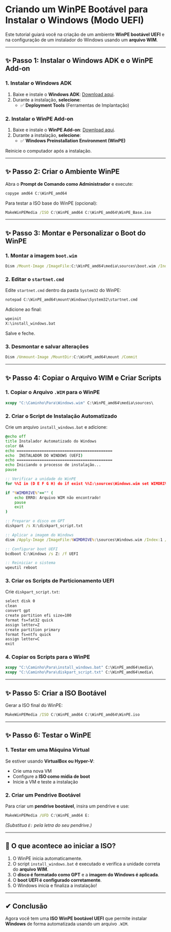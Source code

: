 # Criando um WinPE Bootável para Instalar o Windows (Modo UEFI)

Este tutorial guiará você na criação de um ambiente **WinPE bootável UEFI** e na configuração de um instalador do Windows usando um **arquivo WIM**.

---

## ✨ Passo 1: Instalar o Windows ADK e o WinPE Add-on

### 1. Instalar o Windows ADK

1. Baixe e instale o **Windows ADK**: [Download aqui](https://learn.microsoft.com/en-us/windows-hardware/get-started/adk-install).
2. Durante a instalação, **selecione**:
   - ✅ **Deployment Tools** (Ferramentas de Implantação)

### 2. Instalar o WinPE Add-on

1. Baixe e instale o **WinPE Add-on**: [Download aqui](https://learn.microsoft.com/en-us/windows-hardware/get-started/adk-install#winpe-add-on-for-the-adk).
2. Durante a instalação, **selecione**:
   - ✅ **Windows Preinstallation Environment (WinPE)**

Reinicie o computador após a instalação.

---

## ✨ Passo 2: Criar o Ambiente WinPE

Abra o **Prompt de Comando como Administrador** e execute:

```cmd
copype amd64 C:\WinPE_amd64
```

Para testar a ISO base do WinPE (opcional):

```cmd
MakeWinPEMedia /ISO C:\WinPE_amd64 C:\WinPE_amd64\WinPE_Base.iso
```

---

## ✨ Passo 3: Montar e Personalizar o Boot do WinPE

### 1. Montar a imagem `boot.wim`

```cmd
Dism /Mount-Image /ImageFile:C:\WinPE_amd64\media\sources\boot.wim /Index:1 /MountDir:C:\WinPE_amd64\mount
```

### 2. Editar o `startnet.cmd`

Edite `startnet.cmd` dentro da pasta `System32` do WinPE:

```cmd
notepad C:\WinPE_amd64\mount\Windows\System32\startnet.cmd
```

Adicione ao final:

```bat
wpeinit
X:\install_windows.bat
```

Salve e feche.

### 3. Desmontar e salvar alterações

```cmd
Dism /Unmount-Image /MountDir:C:\WinPE_amd64\mount /Commit
```

---

## ✨ Passo 4: Copiar o Arquivo WIM e Criar Scripts

### 1. Copiar o Arquivo `.WIM` para o WinPE

```cmd
xcopy "C:\Caminho\Para\Windows.wim" C:\WinPE_amd64\media\sources\
```

### 2. Criar o Script de Instalação Automatizado

Crie um arquivo `install_windows.bat` e adicione:

```bat
@echo off
title Instalador Automatizado do Windows
color 0A
echo ==========================================
echo  INSTALADOR DO WINDOWS (UEFI)
echo ==========================================
echo Iniciando o processo de instalação...
pause

:: Verificar a unidade do WinPE
for %%I in (D E F G H) do if exist %%I:\sources\Windows.wim set WIMDRIVE=%%I

if "%WIMDRIVE%"=="" (
    echo ERRO: Arquivo WIM não encontrado!
    pause
    exit
)

:: Preparar o disco em GPT
diskpart /s X:\diskpart_script.txt

:: Aplicar a imagem do Windows
dism /Apply-Image /ImageFile:%WIMDRIVE%:\sources\Windows.wim /Index:1 /ApplyDir:C:\

:: Configurar boot UEFI
bcdboot C:\Windows /s Z: /f UEFI

:: Reiniciar o sistema
wpeutil reboot
```

### 3. Criar os Scripts de Particionamento UEFI

Crie `diskpart_script.txt`:

```txt
select disk 0
clean
convert gpt
create partition efi size=100
format fs=fat32 quick
assign letter=Z
create partition primary
format fs=ntfs quick
assign letter=C
exit
```

### 4. Copiar os Scripts para o WinPE

```cmd
xcopy "C:\Caminho\Para\install_windows.bat" C:\WinPE_amd64\media\
xcopy "C:\Caminho\Para\diskpart_script.txt" C:\WinPE_amd64\media\
```

---

## ✨ Passo 5: Criar a ISO Bootável

Gerar a ISO final do WinPE:

```cmd
MakeWinPEMedia /ISO C:\WinPE_amd64 C:\WinPE_amd64\WinPE.iso
```

---

## ✨ Passo 6: Testar o WinPE

### 1. Testar em uma Máquina Virtual
Se estiver usando **VirtualBox ou Hyper-V**:
- Crie uma nova VM
- Configure a **ISO como mídia de boot**
- Inicie a VM e teste a instalação

### 2. Criar um Pendrive Bootável
Para criar um **pendrive bootável**, insira um pendrive e use:

```cmd
MakeWinPEMedia /UFD C:\WinPE_amd64 E:
```

*(Substitua `E:` pela letra do seu pendrive.)*

---

## 🚀 O que acontece ao iniciar a ISO?

1. O WinPE inicia automaticamente.
2. O script `install_windows.bat` é executado e verifica a unidade correta do **arquivo WIM**.
3. O **disco é formatado como GPT** e a **imagem do Windows é aplicada**.
4. O **boot UEFI é configurado corretamente**.
5. O Windows inicia e finaliza a instalação!

---

## ✔ Conclusão

Agora você tem uma **ISO WinPE bootável UEFI** que permite instalar **Windows** de forma automatizada usando um arquivo `.WIM`. 
